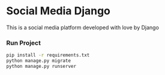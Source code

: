 # Social Media Django

This is a social media platform developed with love by Django

### Run Project 

```bash
pip install -r requirements.txt
python manage.py migrate
python manage.py runserver
```